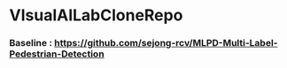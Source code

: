 # VIsualAILabCloneRepo


### Baseline : https://github.com/sejong-rcv/MLPD-Multi-Label-Pedestrian-Detection
